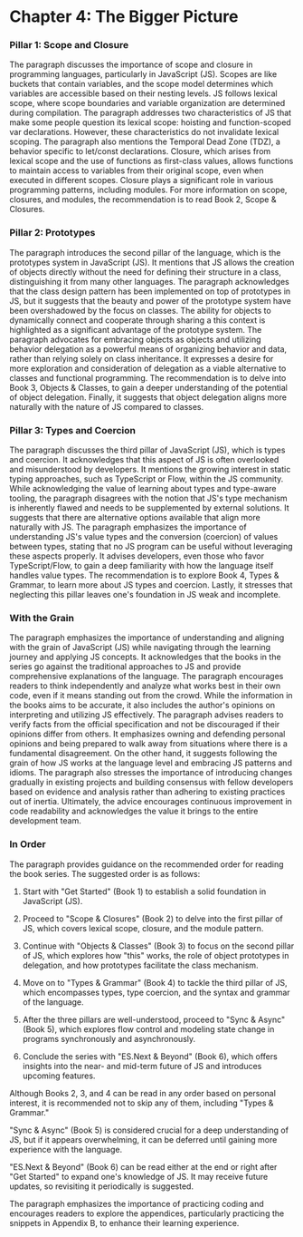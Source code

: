 # Chapter 4: The Bigger Picture
### Pillar 1: Scope and Closure

The paragraph discusses the importance of scope and closure in programming languages, particularly in JavaScript (JS). Scopes are like buckets that contain variables, and the scope model determines which variables are accessible based on their nesting levels. JS follows lexical scope, where scope boundaries and variable organization are determined during compilation. The paragraph addresses two characteristics of JS that make some people question its lexical scope: hoisting and function-scoped var declarations. However, these characteristics do not invalidate lexical scoping. The paragraph also mentions the Temporal Dead Zone (TDZ), a behavior specific to let/const declarations. Closure, which arises from lexical scope and the use of functions as first-class values, allows functions to maintain access to variables from their original scope, even when executed in different scopes. Closure plays a significant role in various programming patterns, including modules. For more information on scope, closures, and modules, the recommendation is to read Book 2, Scope & Closures.

### Pillar 2: Prototypes
The paragraph introduces the second pillar of the language, which is the prototypes system in JavaScript (JS). It mentions that JS allows the creation of objects directly without the need for defining their structure in a class, distinguishing it from many other languages. The paragraph acknowledges that the class design pattern has been implemented on top of prototypes in JS, but it suggests that the beauty and power of the prototype system have been overshadowed by the focus on classes. The ability for objects to dynamically connect and cooperate through sharing a this context is highlighted as a significant advantage of the prototype system. The paragraph advocates for embracing objects as objects and utilizing behavior delegation as a powerful means of organizing behavior and data, rather than relying solely on class inheritance. It expresses a desire for more exploration and consideration of delegation as a viable alternative to classes and functional programming. The recommendation is to delve into Book 3, Objects & Classes, to gain a deeper understanding of the potential of object delegation. Finally, it suggests that object delegation aligns more naturally with the nature of JS compared to classes.

### Pillar 3: Types and Coercion

The paragraph discusses the third pillar of JavaScript (JS), which is types and coercion. It acknowledges that this aspect of JS is often overlooked and misunderstood by developers. It mentions the growing interest in static typing approaches, such as TypeScript or Flow, within the JS community. While acknowledging the value of learning about types and type-aware tooling, the paragraph disagrees with the notion that JS's type mechanism is inherently flawed and needs to be supplemented by external solutions. It suggests that there are alternative options available that align more naturally with JS. The paragraph emphasizes the importance of understanding JS's value types and the conversion (coercion) of values between types, stating that no JS program can be useful without leveraging these aspects properly. It advises developers, even those who favor TypeScript/Flow, to gain a deep familiarity with how the language itself handles value types. The recommendation is to explore Book 4, Types & Grammar, to learn more about JS types and coercion. Lastly, it stresses that neglecting this pillar leaves one's foundation in JS weak and incomplete.

### With the Grain
The paragraph emphasizes the importance of understanding and aligning with the grain of JavaScript (JS) while navigating through the learning journey and applying JS concepts. It acknowledges that the books in the series go against the traditional approaches to JS and provide comprehensive explanations of the language. The paragraph encourages readers to think independently and analyze what works best in their own code, even if it means standing out from the crowd. While the information in the books aims to be accurate, it also includes the author's opinions on interpreting and utilizing JS effectively. The paragraph advises readers to verify facts from the official specification and not be discouraged if their opinions differ from others. It emphasizes owning and defending personal opinions and being prepared to walk away from situations where there is a fundamental disagreement. On the other hand, it suggests following the grain of how JS works at the language level and embracing JS patterns and idioms. The paragraph also stresses the importance of introducing changes gradually in existing projects and building consensus with fellow developers based on evidence and analysis rather than adhering to existing practices out of inertia. Ultimately, the advice encourages continuous improvement in code readability and acknowledges the value it brings to the entire development team.

### In Order
The paragraph provides guidance on the recommended order for reading the book series. The suggested order is as follows:

1. Start with "Get Started" (Book 1) to establish a solid foundation in JavaScript (JS).

2. Proceed to "Scope & Closures" (Book 2) to delve into the first pillar of JS, which covers lexical scope, closure, and the module pattern.

3. Continue with "Objects & Classes" (Book 3) to focus on the second pillar of JS, which explores how "this" works, the role of object prototypes in delegation, and how prototypes facilitate the class mechanism.

4. Move on to "Types & Grammar" (Book 4) to tackle the third pillar of JS, which encompasses types, type coercion, and the syntax and grammar of the language.

5. After the three pillars are well-understood, proceed to "Sync & Async" (Book 5), which explores flow control and modeling state change in programs synchronously and asynchronously.

6. Conclude the series with "ES.Next & Beyond" (Book 6), which offers insights into the near- and mid-term future of JS and introduces upcoming features.

Although Books 2, 3, and 4 can be read in any order based on personal interest, it is recommended not to skip any of them, including "Types & Grammar."

"Sync & Async" (Book 5) is considered crucial for a deep understanding of JS, but if it appears overwhelming, it can be deferred until gaining more experience with the language.

"ES.Next & Beyond" (Book 6) can be read either at the end or right after "Get Started" to expand one's knowledge of JS. It may receive future updates, so revisiting it periodically is suggested.

The paragraph emphasizes the importance of practicing coding and encourages readers to explore the appendices, particularly practicing the snippets in Appendix B, to enhance their learning experience.
